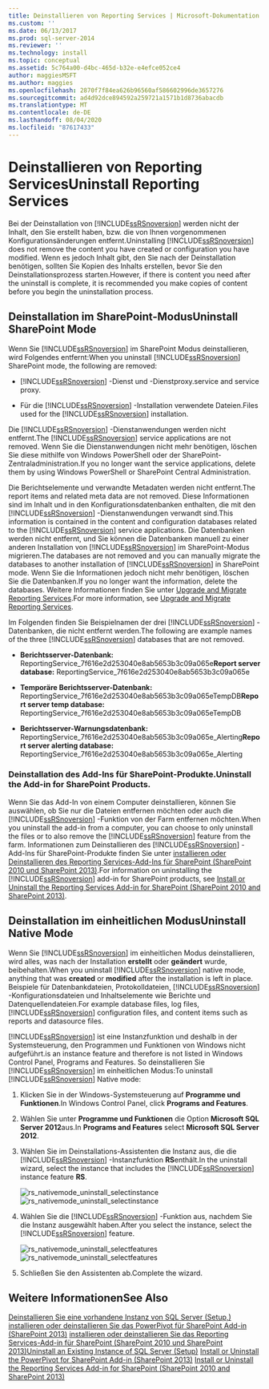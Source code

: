 ```yaml
---
title: Deinstallieren von Reporting Services | Microsoft-Dokumentation
ms.custom: ''
ms.date: 06/13/2017
ms.prod: sql-server-2014
ms.reviewer: ''
ms.technology: install
ms.topic: conceptual
ms.assetid: 5c764a00-d4bc-465d-b32e-e4efce052ce4
author: maggiesMSFT
ms.author: maggies
ms.openlocfilehash: 2870f7f84ea626b96560af586602996de3657276
ms.sourcegitcommit: ad4d92dce894592a259721a1571b1d8736abacdb
ms.translationtype: MT
ms.contentlocale: de-DE
ms.lasthandoff: 08/04/2020
ms.locfileid: "87617433"
---
```

# <a name="uninstall-reporting-services"></a><span data-ttu-id="a83fd-102">Deinstallieren von Reporting Services</span><span class="sxs-lookup"><span data-stu-id="a83fd-102">Uninstall Reporting Services</span></span>
  <span data-ttu-id="a83fd-103">Bei der Deinstallation von [!INCLUDE[ssRSnoversion](../../includes/ssrsnoversion-md.md)] werden nicht der Inhalt, den Sie erstellt haben, bzw. die von Ihnen vorgenommenen Konfigurationsänderungen entfernt.</span><span class="sxs-lookup"><span data-stu-id="a83fd-103">Uninstalling [!INCLUDE[ssRSnoversion](../../includes/ssrsnoversion-md.md)] does not remove the content you have created or configuration you have modified.</span></span> <span data-ttu-id="a83fd-104">Wenn es jedoch Inhalt gibt, den Sie nach der Deinstallation benötigen, sollten Sie Kopien des Inhalts erstellen, bevor Sie den Deinstallationsprozess starten.</span><span class="sxs-lookup"><span data-stu-id="a83fd-104">However, if there is content you need after the uninstall is complete, it is recommended you make copies of content before you begin the uninstallation process.</span></span>

## <a name="uninstall-sharepoint-mode"></a><span data-ttu-id="a83fd-105">Deinstallation im SharePoint-Modus</span><span class="sxs-lookup"><span data-stu-id="a83fd-105">Uninstall SharePoint Mode</span></span>
 <span data-ttu-id="a83fd-106">Wenn Sie [!INCLUDE[ssRSnoversion](../../includes/ssrsnoversion-md.md)] im SharePoint Modus deinstallieren, wird Folgendes entfernt:</span><span class="sxs-lookup"><span data-stu-id="a83fd-106">When you uninstall [!INCLUDE[ssRSnoversion](../../includes/ssrsnoversion-md.md)] SharePoint mode, the following are removed:</span></span>

-   [!INCLUDE[ssRSnoversion](../../includes/ssrsnoversion-md.md)] <span data-ttu-id="a83fd-107">-Dienst und -Dienstproxy.</span><span class="sxs-lookup"><span data-stu-id="a83fd-107">service and service proxy.</span></span>

-   <span data-ttu-id="a83fd-108">Für die [!INCLUDE[ssRSnoversion](../../includes/ssrsnoversion-md.md)] -Installation verwendete Dateien.</span><span class="sxs-lookup"><span data-stu-id="a83fd-108">Files used for the [!INCLUDE[ssRSnoversion](../../includes/ssrsnoversion-md.md)] installation.</span></span>

 <span data-ttu-id="a83fd-109">Die [!INCLUDE[ssRSnoversion](../../includes/ssrsnoversion-md.md)] -Dienstanwendungen werden nicht entfernt.</span><span class="sxs-lookup"><span data-stu-id="a83fd-109">The [!INCLUDE[ssRSnoversion](../../includes/ssrsnoversion-md.md)] service applications are not removed.</span></span> <span data-ttu-id="a83fd-110">Wenn Sie die Dienstanwendungen nicht mehr benötigen, löschen Sie diese mithilfe von Windows PowerShell oder der SharePoint-Zentraladministration.</span><span class="sxs-lookup"><span data-stu-id="a83fd-110">If you no longer want the service applications, delete them by using Windows PowerShell or SharePoint Central Administration.</span></span>

 <span data-ttu-id="a83fd-111">Die Berichtselemente und verwandte Metadaten werden nicht entfernt.</span><span class="sxs-lookup"><span data-stu-id="a83fd-111">The report items and related meta data are not removed.</span></span> <span data-ttu-id="a83fd-112">Diese Informationen sind im Inhalt und in den Konfigurationsdatenbanken enthalten, die mit den [!INCLUDE[ssRSnoversion](../../includes/ssrsnoversion-md.md)] -Dienstanwendungen verwandt sind.</span><span class="sxs-lookup"><span data-stu-id="a83fd-112">This information is contained in the content and configuration databases related to the [!INCLUDE[ssRSnoversion](../../includes/ssrsnoversion-md.md)] service applications.</span></span> <span data-ttu-id="a83fd-113">Die Datenbanken werden nicht entfernt, und Sie können die Datenbanken manuell zu einer anderen Installation von [!INCLUDE[ssRSnoversion](../../includes/ssrsnoversion-md.md)] im SharePoint-Modus migrieren.</span><span class="sxs-lookup"><span data-stu-id="a83fd-113">The databases are not removed and you can manually migrate the databases to another installation of [!INCLUDE[ssRSnoversion](../../includes/ssrsnoversion-md.md)] in SharePoint mode.</span></span> <span data-ttu-id="a83fd-114">Wenn Sie die Informationen jedoch nicht mehr benötigen, löschen Sie die Datenbanken.</span><span class="sxs-lookup"><span data-stu-id="a83fd-114">If you no longer want the information, delete the databases.</span></span> <span data-ttu-id="a83fd-115">Weitere Informationen finden Sie unter [Upgrade and Migrate Reporting Services](../../reporting-services/install-windows/upgrade-and-migrate-reporting-services.md).</span><span class="sxs-lookup"><span data-stu-id="a83fd-115">For more information, see [Upgrade and Migrate Reporting Services](../../reporting-services/install-windows/upgrade-and-migrate-reporting-services.md).</span></span>

 <span data-ttu-id="a83fd-116">Im Folgenden finden Sie Beispielnamen der drei [!INCLUDE[ssRSnoversion](../../includes/ssrsnoversion-md.md)] -Datenbanken, die nicht entfernt werden.</span><span class="sxs-lookup"><span data-stu-id="a83fd-116">The following are example names of the three [!INCLUDE[ssRSnoversion](../../includes/ssrsnoversion-md.md)] databases that are not removed.</span></span>

-   <span data-ttu-id="a83fd-117">**Berichtsserver-Datenbank:** ReportingService_7f616e2d253040e8ab5653b3c09a065e</span><span class="sxs-lookup"><span data-stu-id="a83fd-117">**Report server database:** ReportingService_7f616e2d253040e8ab5653b3c09a065e</span></span>

-   <span data-ttu-id="a83fd-118">**Temporäre Berichtsserver-Datenbank:** ReportingService_7f616e2d253040e8ab5653b3c09a065eTempDB</span><span class="sxs-lookup"><span data-stu-id="a83fd-118">**Report server temp database:** ReportingService_7f616e2d253040e8ab5653b3c09a065eTempDB</span></span>

-   <span data-ttu-id="a83fd-119">**Berichtsserver-Warnungsdatenbank:** ReportingService_7f616e2d253040e8ab5653b3c09a065e_Alerting</span><span class="sxs-lookup"><span data-stu-id="a83fd-119">**Report server alerting database:** ReportingService_7f616e2d253040e8ab5653b3c09a065e_Alerting</span></span>

### <a name="uninstall-the-add-in-for-sharepoint-products"></a><span data-ttu-id="a83fd-120">Deinstallation des Add-Ins für SharePoint-Produkte.</span><span class="sxs-lookup"><span data-stu-id="a83fd-120">Uninstall the Add-in for SharePoint Products.</span></span>
 <span data-ttu-id="a83fd-121">Wenn Sie das Add-In von einem Computer deinstallieren, können Sie auswählen, ob Sie nur die Dateien entfernen möchten oder auch die [!INCLUDE[ssRSnoversion](../../includes/ssrsnoversion-md.md)] -Funktion von der Farm entfernen möchten.</span><span class="sxs-lookup"><span data-stu-id="a83fd-121">When you uninstall the add-in from a computer, you can choose to only uninstall the files or to also remove the [!INCLUDE[ssRSnoversion](../../includes/ssrsnoversion-md.md)] feature from the farm.</span></span> <span data-ttu-id="a83fd-122">Informationen zum Deinstallieren des [!INCLUDE[ssRSnoversion](../../includes/ssrsnoversion-md.md)] -Add-Ins für SharePoint-Produkte finden Sie unter [installieren oder Deinstallieren des Reporting Services-Add-Ins für SharePoint &#40;SharePoint 2010 und SharePoint 2013&#41;](../../reporting-services/install-windows/install-or-uninstall-the-reporting-services-add-in-for-sharepoint.md).</span><span class="sxs-lookup"><span data-stu-id="a83fd-122">For information on uninstalling the [!INCLUDE[ssRSnoversion](../../includes/ssrsnoversion-md.md)] add-in for SharePoint products, see [Install or Uninstall the Reporting Services Add-in for SharePoint &#40;SharePoint 2010 and SharePoint 2013&#41;](../../reporting-services/install-windows/install-or-uninstall-the-reporting-services-add-in-for-sharepoint.md).</span></span>

## <a name="uninstall-native-mode"></a><span data-ttu-id="a83fd-123">Deinstallation im einheitlichen Modus</span><span class="sxs-lookup"><span data-stu-id="a83fd-123">Uninstall Native Mode</span></span>
 <span data-ttu-id="a83fd-124">Wenn Sie [!INCLUDE[ssRSnoversion](../../includes/ssrsnoversion-md.md)] im einheitlichen Modus deinstallieren, wird alles, was nach der Installation **erstellt** oder **geändert** wurde, beibehalten.</span><span class="sxs-lookup"><span data-stu-id="a83fd-124">When you uninstall [!INCLUDE[ssRSnoversion](../../includes/ssrsnoversion-md.md)] native mode, anything that was **created** or **modified** after the installation is left in place.</span></span> <span data-ttu-id="a83fd-125">Beispiele für Datenbankdateien, Protokolldateien, [!INCLUDE[ssRSnoversion](../../includes/ssrsnoversion-md.md)] -Konfigurationsdateien und Inhaltselemente wie Berichte und Datenquellendateien.</span><span class="sxs-lookup"><span data-stu-id="a83fd-125">For example database files, log files, [!INCLUDE[ssRSnoversion](../../includes/ssrsnoversion-md.md)] configuration files, and content items such as reports and datasource files.</span></span>

 [!INCLUDE[ssRSnoversion](../../includes/ssrsnoversion-md.md)] <span data-ttu-id="a83fd-126">ist eine Instanzfunktion und deshalb in der Systemsteuerung, den Programmen und Funktionen von Windows nicht aufgeführt.</span><span class="sxs-lookup"><span data-stu-id="a83fd-126">is an instance feature and therefore is not listed in Windows Control Panel, Programs and Features.</span></span> <span data-ttu-id="a83fd-127">So deinstallieren Sie [!INCLUDE[ssRSnoversion](../../includes/ssrsnoversion-md.md)] im einheitlichen Modus:</span><span class="sxs-lookup"><span data-stu-id="a83fd-127">To uninstall [!INCLUDE[ssRSnoversion](../../includes/ssrsnoversion-md.md)] Native mode:</span></span>

1.  <span data-ttu-id="a83fd-128">Klicken Sie in der Windows-Systemsteuerung auf **Programme und Funktionen**.</span><span class="sxs-lookup"><span data-stu-id="a83fd-128">In Windows Control Panel, click **Programs and Features**.</span></span>

2.  <span data-ttu-id="a83fd-129">Wählen Sie unter **Programme und Funktionen** die Option **Microsoft SQL Server 2012**aus.</span><span class="sxs-lookup"><span data-stu-id="a83fd-129">In **Programs and Features** select **Microsoft SQL Server 2012**.</span></span>

3.  <span data-ttu-id="a83fd-130">Wählen Sie im Deinstallations-Assistenten die Instanz aus, die die [!INCLUDE[ssRSnoversion](../../includes/ssrsnoversion-md.md)] -Instanzfunktion **RS**enthält.</span><span class="sxs-lookup"><span data-stu-id="a83fd-130">In the uninstall wizard, select the instance that includes the [!INCLUDE[ssRSnoversion](../../includes/ssrsnoversion-md.md)] instance feature **RS**.</span></span>

     <span data-ttu-id="a83fd-131">![rs_nativemode_uninstall_selectinstance](../../../2014/sql-server/install/media/rs-nativemode-uninstall-selectinstance.gif "rs_nativemode_uninstall_selectinstance")</span><span class="sxs-lookup"><span data-stu-id="a83fd-131">![rs_nativemode_uninstall_selectinstance](../../../2014/sql-server/install/media/rs-nativemode-uninstall-selectinstance.gif "rs_nativemode_uninstall_selectinstance")</span></span>

4.  <span data-ttu-id="a83fd-132">Wählen Sie die [!INCLUDE[ssRSnoversion](../../includes/ssrsnoversion-md.md)] -Funktion aus, nachdem Sie die Instanz ausgewählt haben.</span><span class="sxs-lookup"><span data-stu-id="a83fd-132">After you select the instance, select the [!INCLUDE[ssRSnoversion](../../includes/ssrsnoversion-md.md)] feature.</span></span>

     <span data-ttu-id="a83fd-133">![rs_nativemode_uninstall_selectfeatures](../../../2014/sql-server/install/media/rs-nativemode-uninstall-selectfeatures.gif "rs_nativemode_uninstall_selectfeatures")</span><span class="sxs-lookup"><span data-stu-id="a83fd-133">![rs_nativemode_uninstall_selectfeatures](../../../2014/sql-server/install/media/rs-nativemode-uninstall-selectfeatures.gif "rs_nativemode_uninstall_selectfeatures")</span></span>

5.  <span data-ttu-id="a83fd-134">Schließen Sie den Assistenten ab.</span><span class="sxs-lookup"><span data-stu-id="a83fd-134">Complete the wizard.</span></span>

## <a name="see-also"></a><span data-ttu-id="a83fd-135">Weitere Informationen</span><span class="sxs-lookup"><span data-stu-id="a83fd-135">See Also</span></span>
 <span data-ttu-id="a83fd-136">[Deinstallieren Sie eine vorhandene Instanz von SQL Server &#40;Setup,&#41;](../../../2014/sql-server/install/uninstall-an-existing-instance-of-sql-server-setup.md) [installieren oder deinstallieren Sie das PowerPivot für SharePoint Add-in &#40;SharePoint 2013&#41;](https://docs.microsoft.com/analysis-services/instances/install-windows/install-or-uninstall-the-power-pivot-for-sharepoint-add-in-sharepoint-2013) [installieren oder deinstallieren Sie das Reporting Services-Add-in für SharePoint &#40;SharePoint 2010 und SharePoint 2013&#41;](../../reporting-services/install-windows/install-or-uninstall-the-reporting-services-add-in-for-sharepoint.md)</span><span class="sxs-lookup"><span data-stu-id="a83fd-136">[Uninstall an Existing Instance of SQL Server &#40;Setup&#41;](../../../2014/sql-server/install/uninstall-an-existing-instance-of-sql-server-setup.md) [Install or Uninstall the PowerPivot for SharePoint Add-in &#40;SharePoint 2013&#41;](https://docs.microsoft.com/analysis-services/instances/install-windows/install-or-uninstall-the-power-pivot-for-sharepoint-add-in-sharepoint-2013) [Install or Uninstall the Reporting Services Add-in for SharePoint &#40;SharePoint 2010 and SharePoint 2013&#41;](../../reporting-services/install-windows/install-or-uninstall-the-reporting-services-add-in-for-sharepoint.md)</span></span>


